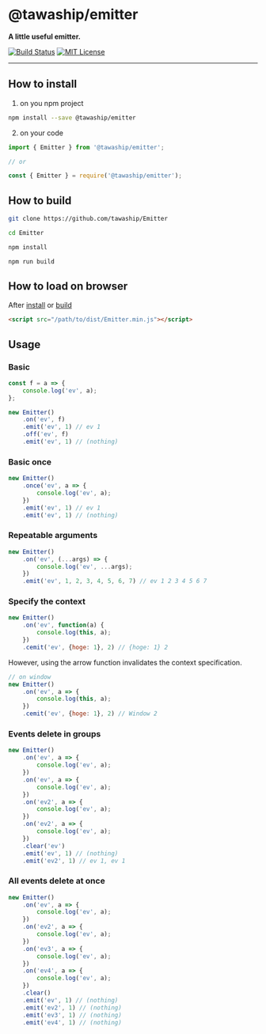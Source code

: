 # @tawaship/emitter

**A little useful emitter.**

[![Build Status](https://travis-ci.org/tawaship/Emitter.svg?branch=master)](https://travis-ci.org/tawaship/Emitter)
[![MIT License](http://img.shields.io/badge/license-MIT-blue.svg?style=flat)](LICENSE)

---


## How to install

1. on you npm project

```sh
npm install --save @tawaship/emitter
```

2. on your code

```javascript
import { Emitter } from '@tawaship/emitter';

// or

const { Emitter } = require('@tawaship/emitter');
```

## How to build

```sh
git clone https://github.com/tawaship/Emitter

cd Emitter

npm install

npm run build
```

## How to load on browser

After [install](#how-to-install) or [build](#how-to-build)

```html
<script src="/path/to/dist/Emitter.min.js"></script>
```

## Usage

### Basic
```javascript
const f = a => {
	console.log('ev', a);
};

new Emitter()
	.on('ev', f)
	.emit('ev', 1) // ev 1
	.off('ev', f)
	.emit('ev', 1) // (nothing)
```

### Basic once
```javascript
new Emitter()
	.once('ev', a => {
		console.log('ev', a);
	})
	.emit('ev', 1) // ev 1
	.emit('ev', 1) // (nothing)
```

### Repeatable arguments
```javascript
new Emitter()
	.on('ev', (...args) => {
		console.log('ev', ...args);
	})
	.emit('ev', 1, 2, 3, 4, 5, 6, 7) // ev 1 2 3 4 5 6 7
```

### Specify the context
```javascript
new Emitter()
	.on('ev', function(a) {
		console.log(this, a);
	})
	.cemit('ev', {hoge: 1}, 2) // {hoge: 1} 2
```

However, using the arrow function invalidates the context specification.

```javascript
// on window
new Emitter()
	.on('ev', a => {
		console.log(this, a);
	})
	.cemit('ev', {hoge: 1}, 2) // Window 2
```

### Events delete in groups
```javascript
new Emitter()
	.on('ev', a => {
		console.log('ev', a);
	})
	.on('ev', a => {
		console.log('ev', a);
	})
	.on('ev2', a => {
		console.log('ev', a);
	})
	.on('ev2', a => {
		console.log('ev', a);
	})
	.clear('ev')
	.emit('ev', 1) // (nothing)
	.emit('ev2', 1) // ev 1, ev 1
```

### All events delete at once
```javascript
new Emitter()
	.on('ev', a => {
		console.log('ev', a);
	})
	.on('ev2', a => {
		console.log('ev', a);
	})
	.on('ev3', a => {
		console.log('ev', a);
	})
	.on('ev4', a => {
		console.log('ev', a);
	})
	.clear()
	.emit('ev', 1) // (nothing)
	.emit('ev2', 1) // (nothing)
	.emit('ev3', 1) // (nothing)
	.emit('ev4', 1) // (nothing)
```